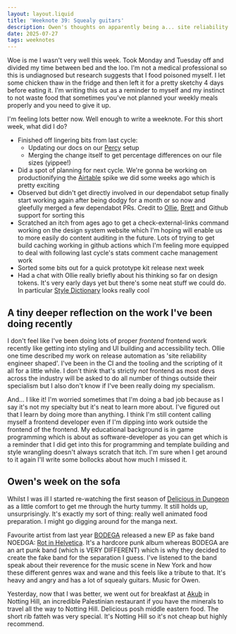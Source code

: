 ```yaml
---
layout: layout.liquid
title: 'Weeknote 39: Squealy guitars'
description: Owen's thoughts on apparently being a... site reliability engineer?
date: 2025-07-27
tags: weeknotes
---
```


Woe is me I wasn't very well this week. Took Monday and Tuesday off and divided my time between bed and the loo. I'm not a medical professional so this is undiagnosed but research suggests that I food poisoned myself. I let some chicken thaw in the fridge and then left it for a pretty sketchy 4 days before eating it. I'm writing this out as a reminder to myself and my instinct to not waste food that sometimes you've not planned your weekly meals properly and you need to give it up.

I'm feeling lots better now. Well enough to write a weeknote. For this short week, what did I do?

- Finished off lingering bits from last cycle:
    - Updating our docs on our [Percy](https://percy.io/) setup
    - Merging the change itself to get percentage differences on our file sizes (yippee!)
- Did a spot of planning for next cycle. We're gonna be working on productionifying the [Airtable](https://airtable.com/) spike we did some weeks ago which is pretty exciting
- Observed but didn't get directly involved in our dependabot setup finally start working again after being dodgy for a month or so now and gleefully merged a few dependabot PRs. Credit to [Ollie](https://obyford.com/), [Brett](https://github.com/domoscargin) and Github support for sorting this
- Scratched an itch from ages ago to get a check-external-links command working on the design system website which I'm hoping will enable us to more easily do content auditing in the future. Lots of trying to get build caching working in github actions which I'm feeling more equipped to deal with following last cycle's stats comment cache management work
- Sorted some bits out for a quick prototype kit release next week
- Had a chat with Ollie really briefly about his thinking so far on design tokens. It's very early days yet but there's some neat stuff we could do. In particular [Style Dictionary](https://styledictionary.com/) looks really cool

## A tiny deeper reflection on the work I've been doing recently

I don't feel like I've been doing lots of proper _frontend_ frontend work recently like getting into styling and UI building and accessibility tech. Ollie one time described my work on release automation as 'site reliability engineer shaped'. I've been in the CI and the tooling and the scripting of it all for a little while. I don't think that's strictly _not_ frontend as most devs across the industry will be asked to do all number of things outside their specialism but I also don't know if I've been really doing my specialism.

And... I like it! I'm worried sometimes that I'm doing a bad job because as I say it's not my specialty but it's neat to learn more about. I've figured out that I learn by doing more than anything. I think I'm still content calling myself a frontend developer even if I'm dipping into work outside the frontend of the frontend. My educational background is in game programming which is about as software-developer as you can get which is a reminder that I did get into this for programming and template building and style wrangling doesn't always scratch that itch. I'm sure when I get around to it again I'll write some bollocks about how much I missed it.

## Owen's week on the sofa

Whilst I was ill I started re-watching the first season of [Delicious in Dungeon](https://en.wikipedia.org/wiki/Delicious_in_Dungeon) as a little comfort to get me through the hurty tummy. It still holds up, unsurprisingly. It's exactly my sort of thing: really well animated food preparation. I might go digging around for the manga next.

Favourite artist from last year [BODEGA](https://www.bodega-band.com/) released a new EP as fake band NOEDGA: [Rot in Helvetica](https://bodegabk.bandcamp.com/album/rot-in-helvetica). It's a hardcore punk album whereas BODEGA are an art punk band (which is VERY DIFFERENT) which is why they decided to create the fake band for the separation I guess. I've listened to the band speak about their reverence for the music scene in New York and how these different genres wax and wane and this feels like a tribute to that. It's heavy and angry and has a lot of squealy guitars. Music for Owen.

Yesterday, now that I was better, we went out for breakfast at [Akub](https://www.akub-restaurant.com/) in Notting Hill, an incredible Palestinian restaurant if you have the minerals to travel all the way to Notting Hill. Delicious posh middle eastern food. The short rib fatteh was very special. It's Notting Hill so it's not cheap but highly recommend.
